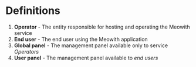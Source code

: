 # Definitions

1. **Operator** - The entity responsible for hosting and operating the Meowith service
2. **End user** - The end user using the Meowith application
3. **Global panel** - The management panel available only to service *Operators*
4. **User panel** - The management panel available to *end users*